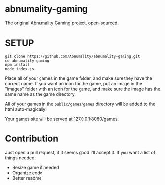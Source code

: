 # abnumality-gaming
The original Abnumality Gaming project, open-sourced.


# SETUP
```
git clone https://github.com/Abnumality/abnumality-gaming.git
cd abnumality-gaming
npm install
node index.js
```
Place all of your games in the game folder, and make sure they have the correct name. If you want an icon for the game, put an image in the "images" folder with an icon for the game, and make sure the image has the same name as the game directory.

All of your games in the `public/games/games` directory will be added to the html auto-magically!

Your games site will be served at 127.0.0.1:8080/games.

# Contribution
Just open a pull request, if it seems good I'll accept it.
If you want a list of things needed:
- Resize game if needed
- Organize code
- Better readme
